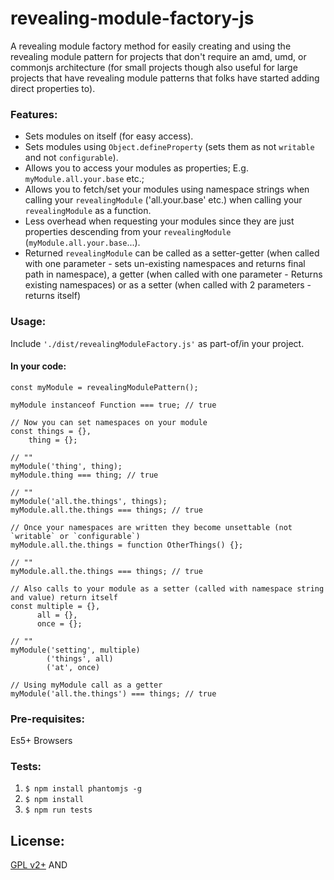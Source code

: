 # revealing-module-factory-js
A revealing module factory method for easily creating and using the revealing module pattern for
projects that don't require an amd, umd, or commonjs architecture (for small projects though
also useful for large projects that have revealing module patterns that folks
have started adding direct properties to).

### Features:
- Sets modules on itself (for easy access).
- Sets modules using `Object.defineProperty` (sets them as not `writable` and not `configurable`).
- Allows you to access your modules as properties; E.g. `myModule.all.your.base` etc.;
- Allows you to fetch/set your modules using namespace strings when calling your `revealingModule` ('all.your.base' etc.) when calling your `revealingModule` as a function.
- Less overhead when requesting your modules since they are just properties descending from your `revealingModule` (`myModule.all.your.base`...).
- Returned `revealingModule` can be called as a setter-getter (when called with one parameter - sets un-existing namespaces and returns final path in namespace),
a getter (when called with one parameter - Returns existing namespaces) or as a setter (when called with 2 parameters - returns itself)

### Usage:
Include `'./dist/revealingModuleFactory.js'` as part-of/in your project.

#### In your code:
```
const myModule = revealingModulePattern();

myModule instanceof Function === true; // true

// Now you can set namespaces on your module
const things = {},
    thing = {};
    
// ""
myModule('thing', thing);
myModule.thing === thing; // true

// ""
myModule('all.the.things', things);
myModule.all.the.things === things; // true

// Once your namespaces are written they become unsettable (not `writable` or `configurable`)
myModule.all.the.things = function OtherThings() {};

// ""
myModule.all.the.things === things; // true

// Also calls to your module as a setter (called with namespace string and value) return itself
const multiple = {},
      all = {},
      once = {};
      
// ""
myModule('setting', multiple)
        ('things', all)
        ('at', once)
        
// Using myModule call as a getter
myModule('all.the.things') === things; // true

```

### Pre-requisites:
Es5+ Browsers

### Tests:
1.  `$ npm install phantomjs -g`
2.  `$ npm install`
3.  `$ npm run tests`

## License:
[GPL v2+](http://www.gnu.org/licenses/gpl-2.0.html "http://www.gnu.org/licenses/gpl-2.0.html") AND
